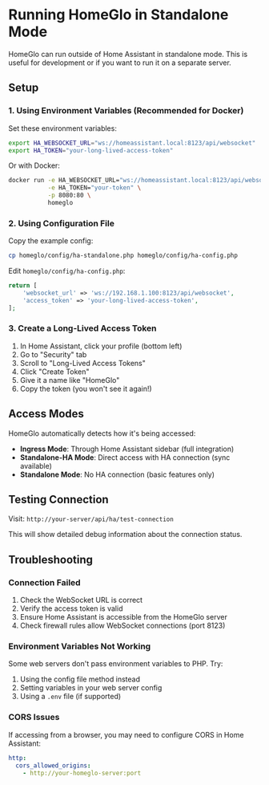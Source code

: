 # Running HomeGlo in Standalone Mode

HomeGlo can run outside of Home Assistant in standalone mode. This is useful for development or if you want to run it on a separate server.

## Setup

### 1. Using Environment Variables (Recommended for Docker)

Set these environment variables:

```bash
export HA_WEBSOCKET_URL="ws://homeassistant.local:8123/api/websocket"
export HA_TOKEN="your-long-lived-access-token"
```

Or with Docker:

```bash
docker run -e HA_WEBSOCKET_URL="ws://homeassistant.local:8123/api/websocket" \
           -e HA_TOKEN="your-token" \
           -p 8080:80 \
           homeglo
```

### 2. Using Configuration File

Copy the example config:

```bash
cp homeglo/config/ha-standalone.php homeglo/config/ha-config.php
```

Edit `homeglo/config/ha-config.php`:

```php
return [
    'websocket_url' => 'ws://192.168.1.100:8123/api/websocket',
    'access_token' => 'your-long-lived-access-token',
];
```

### 3. Create a Long-Lived Access Token

1. In Home Assistant, click your profile (bottom left)
2. Go to "Security" tab
3. Scroll to "Long-Lived Access Tokens"
4. Click "Create Token"
5. Give it a name like "HomeGlo"
6. Copy the token (you won't see it again!)

## Access Modes

HomeGlo automatically detects how it's being accessed:

- **Ingress Mode**: Through Home Assistant sidebar (full integration)
- **Standalone-HA Mode**: Direct access with HA connection (sync available)
- **Standalone Mode**: No HA connection (basic features only)

## Testing Connection

Visit: `http://your-server/api/ha/test-connection`

This will show detailed debug information about the connection status.

## Troubleshooting

### Connection Failed

1. Check the WebSocket URL is correct
2. Verify the access token is valid
3. Ensure Home Assistant is accessible from the HomeGlo server
4. Check firewall rules allow WebSocket connections (port 8123)

### Environment Variables Not Working

Some web servers don't pass environment variables to PHP. Try:

1. Using the config file method instead
2. Setting variables in your web server config
3. Using a `.env` file (if supported)

### CORS Issues

If accessing from a browser, you may need to configure CORS in Home Assistant:

```yaml
http:
  cors_allowed_origins:
    - http://your-homeglo-server:port
```